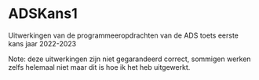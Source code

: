 # ADSKans1

Uitwerkingen van de programmeeropdrachten van de ADS toets eerste kans jaar 2022-2023

Note: deze uitwerkingen zijn niet gegarandeerd correct, sommigen werken zelfs helemaal niet maar dit is hoe ik het heb uitgewerkt.
